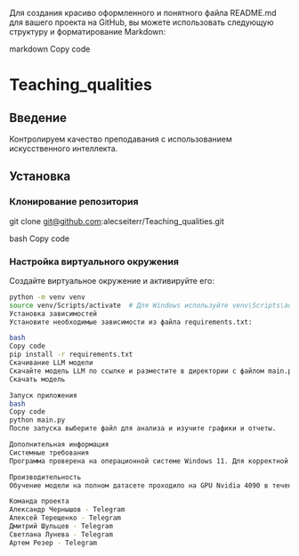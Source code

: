 
Для создания красиво оформленного и понятного файла README.md для вашего проекта на GitHub, вы можете использовать следующую структуру и форматирование Markdown:

markdown
Copy code
# Teaching_qualities

## Введение
Контролируем качество преподавания с использованием искусственного интеллекта.

## Установка

### Клонирование репозитория
git clone git@github.com:alecseiterr/Teaching_qualities.git

bash
Copy code

### Настройка виртуального окружения
Создайте виртуальное окружение и активируйте его:
```bash
python -m venv venv
source venv/Scripts/activate  # Для Windows используйте venv\Scripts\activate
Установка зависимостей
Установите необходимые зависимости из файла requirements.txt:

bash
Copy code
pip install -r requirements.txt
Скачивание LLM модели
Скачайте модель LLM по ссылке и разместите в директории с файлом main.py:
Скачать модель

Запуск приложения
bash
Copy code
python main.py
После запуска выберите файл для анализа и изучите графики и отчеты.

Дополнительная информация
Системные требования
Программа проверена на операционной системе Windows 11. Для корректной работы рекомендуется установить пакеты Desktop development with C++ и Windows 11 SDK через Visual Studio Installer.

Производительность
Обучение модели на полном датасете проходило на GPU Nvidia 4090 в течение 5 часов. Работа с общим датасетом занимает около 6 минут на том же оборудовании.

Команда проекта
Александр Чернышов - Telegram
Алексей Терещенко - Telegram
Дмитрий Шульцев - Telegram
Светлана Лунева - Telegram
Артем Резер - Telegram